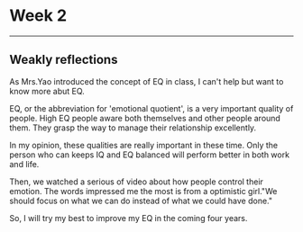 # Week 2


---

## Weakly reflections

As Mrs.Yao introduced the concept of EQ in class, I can't help but want to know more abut EQ.

EQ, or the abbreviation for 'emotional quotient', is a very important quality of people. High EQ people aware both themselves and other people around them. They grasp the way to manage their relationship excellently.

In my opinion, these qualities are really important in these time. Only the person who can keeps IQ and EQ balanced will perform better in both work and life.

Then, we watched a serious of video about how people control their emotion. The words impressed me the most is from a optimistic girl."We should focus on what we can do instead of what we could have done."

So, I will try my best to improve my EQ in the coming four years.
